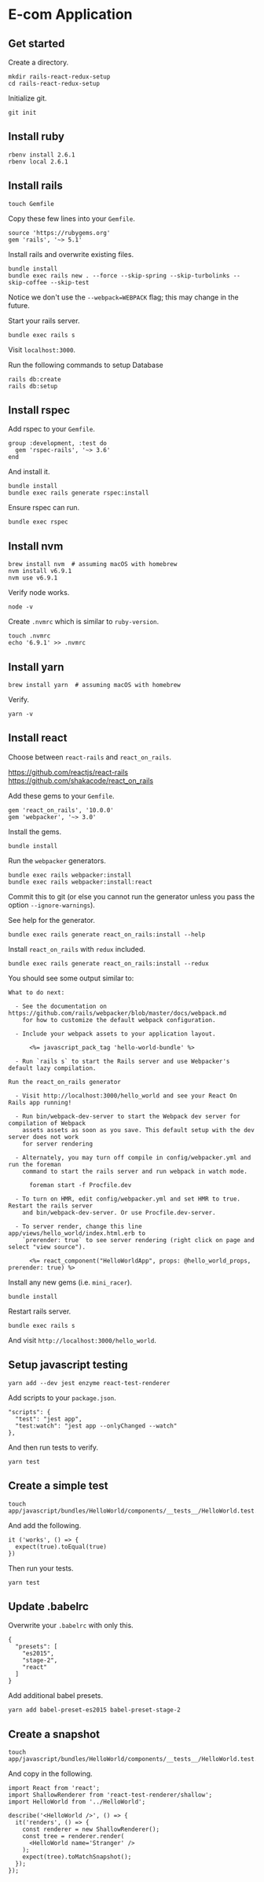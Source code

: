 # E-com Application

## Get started

Create a directory.

    mkdir rails-react-redux-setup
    cd rails-react-redux-setup

Initialize git.

    git init


## Install ruby

    rbenv install 2.6.1
    rbenv local 2.6.1


## Install rails

    touch Gemfile

Copy these few lines into your `Gemfile`.

    source 'https://rubygems.org'
    gem 'rails', '~> 5.1'

Install rails and overwrite existing files.

    bundle install
    bundle exec rails new . --force --skip-spring --skip-turbolinks --skip-coffee --skip-test

Notice we don't use the `--webpack=WEBPACK` flag; this may change in the future.

Start your rails server.

    bundle exec rails s

Visit `localhost:3000`.

Run the following commands to setup Database
   
    rails db:create
    rails db:setup

## Install rspec

Add rspec to your `Gemfile`.

    group :development, :test do
      gem 'rspec-rails', '~> 3.6'
    end

And install it.

    bundle install
    bundle exec rails generate rspec:install

Ensure rspec can run.

    bundle exec rspec


## Install nvm

    brew install nvm  # assuming macOS with homebrew
    nvm install v6.9.1
    nvm use v6.9.1

Verify node works.

    node -v

Create `.nvmrc` which is similar to `ruby-version`.

    touch .nvmrc
    echo '6.9.1' >> .nvmrc


## Install yarn

    brew install yarn  # assuming macOS with homebrew

Verify.

    yarn -v


## Install react

Choose between `react-rails` and `react_on_rails`.

https://github.com/reactjs/react-rails
https://github.com/shakacode/react_on_rails

Add these gems to your `Gemfile`.

    gem 'react_on_rails', '10.0.0'
    gem 'webpacker', '~> 3.0'

Install the gems.

    bundle install

Run the `webpacker` generators.

    bundle exec rails webpacker:install
    bundle exec rails webpacker:install:react

Commit this to git (or else you cannot run the generator unless you pass the option `--ignore-warnings`).

See help for the generator.

    bundle exec rails generate react_on_rails:install --help

Install `react_on_rails` with `redux` included.

    bundle exec rails generate react_on_rails:install --redux

You should see some output similar to:

    What to do next:

      - See the documentation on https://github.com/rails/webpacker/blob/master/docs/webpack.md
        for how to customize the default webpack configuration.

      - Include your webpack assets to your application layout.

          <%= javascript_pack_tag 'hello-world-bundle' %>

      - Run `rails s` to start the Rails server and use Webpacker's default lazy compilation.

    Run the react_on_rails generator

      - Visit http://localhost:3000/hello_world and see your React On Rails app running!

      - Run bin/webpack-dev-server to start the Webpack dev server for compilation of Webpack
        assets assets as soon as you save. This default setup with the dev server does not work
        for server rendering

      - Alternately, you may turn off compile in config/webpacker.yml and run the foreman
        command to start the rails server and run webpack in watch mode.

          foreman start -f Procfile.dev

      - To turn on HMR, edit config/webpacker.yml and set HMR to true. Restart the rails server
        and bin/webpack-dev-server. Or use Procfile.dev-server.

      - To server render, change this line app/views/hello_world/index.html.erb to
        `prerender: true` to see server rendering (right click on page and select "view source").

          <%= react_component("HelloWorldApp", props: @hello_world_props, prerender: true) %>


Install any new gems (i.e. `mini_racer`).

    bundle install

Restart rails server.

    bundle exec rails s

And visit `http://localhost:3000/hello_world`.


## Setup javascript testing

    yarn add --dev jest enzyme react-test-renderer

Add scripts to your `package.json`.

    "scripts": {
      "test": "jest app",
      "test:watch": "jest app --onlyChanged --watch"
    },

And then run tests to verify.

    yarn test


## Create a simple test

    touch app/javascript/bundles/HelloWorld/components/__tests__/HelloWorld.test.jsx

And add the following.

    it ('works', () => {
      expect(true).toEqual(true)
    })

Then run your tests.

    yarn test


## Update .babelrc

Overwrite your `.babelrc` with only this.

    {
      "presets": [
        "es2015",
        "stage-2",
        "react"
      ]
    }

Add additional babel presets.

    yarn add babel-preset-es2015 babel-preset-stage-2


## Create a snapshot

    touch app/javascript/bundles/HelloWorld/components/__tests__/HelloWorld.test.jsx

And copy in the following.

    import React from 'react';
    import ShallowRenderer from 'react-test-renderer/shallow';
    import HelloWorld from '../HelloWorld';

    describe('<HelloWorld />', () => {
      it('renders', () => {
        const renderer = new ShallowRenderer();
        const tree = renderer.render(
          <HelloWorld name='Stranger' />
        );
        expect(tree).toMatchSnapshot();
      });
    });